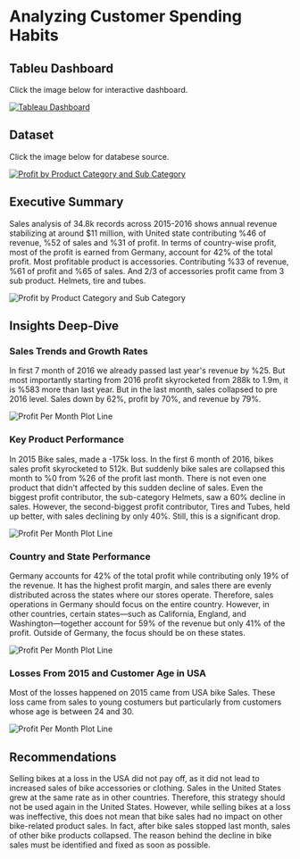 # Analyzing Customer Spending Habits 

## Tableu Dashboard
Click the image below for interactive dashboard.

[![Tableau Dashboard](dataVisualizations/Dashboard.png)](https://public.tableau.com/app/profile/kaan.elik/viz/DataAnalysisProject-BikeStoreSales/Dashboard2)

## Dataset
Click the image below for databese source.

[![Profit by Product Category and Sub Category](dataVisualizations/Dataset.png)](https://www.kaggle.com/datasets/thedevastator/analyzing-customer-spending-habits-to-improve-sa)

## Executive Summary

Sales analysis of 34.8k records across 2015-2016 shows annual revenue stabilizing at around $11 million, with United state contributing %46 of revenue, %52 of sales and %31 of profit. In terms of country-wise profit, most of the profit is earned from Germany, account for 42% of the total profit.
Most profitable product is accessories. Contributing %33 of revenue, %61 of profit and %65 of sales. And 2/3 of accessories profit came from 3 sub product. Helmets, tire and tubes.

![Profit by Product Category and Sub Category](dataVisualizations/ProfitbyProductCategoryAndSubCategory.png)

## Insights Deep-Dive

### Sales Trends and Growth Rates

In first 7 month of 2016 we already passed last year's revenue by %25. But most importantly starting from 2016 profit skyrocketed from 288k to 1.9m, it is %583 more than last year. But in the last month, sales collapsed to pre 2016 level. Sales down by 62%, profit by 70%, and revenue by 79%.

![Profit Per Month Plot Line](dataVisualizations/beyaz.png)

### Key Product Performance
In 2015 Bike sales, made a -175k loss. In the first 6 month of 2016, bikes sales profit skyrocketed to 512k. But suddenly bike sales are collapsed this month to %0 from %26 of the profit last month. There is not even one product that didn't affected by this sudden decline of sales. Even the biggest profit contributor, the sub-category Helmets, saw a 60% decline in sales. However, the second-biggest profit contributor, Tires and Tubes, held up better, with sales declining by only 40%. Still, this is a significant drop.

![Profit Per Month Plot Line](dataVisualizations/ProfitByProductGategoryAndSubCategoryLineGraph.png)

### Country and State Performance

Germany accounts for 42% of the total profit while contributing only 19% of the revenue. It has the highest profit margin, and sales there are evenly distributed across the states where our stores operate. Therefore, sales operations in Germany should focus on the entire country.
However, in other countries, certain states—such as California, England, and Washington—together account for 59% of the revenue but only 41% of the profit. Outside of Germany, the focus should be on these states.

![Profit Per Month Plot Line](dataVisualizations/ProfitAndRevenueByProductCategoryPerState.png)

### Losses From 2015 and Customer Age in USA

Most of the losses happened on 2015 came from USA bike Sales. These loss came from sales to young costumers but particularly from customers whose age is between 24 and 30.

![Profit Per Month Plot Line](dataVisualizations/ProfitByAgeForCountriesAndUSA.png)

## Recommendations

Selling bikes at a loss in the USA did not pay off, as it did not lead to increased sales of bike accessories or clothing. Sales in the United States grew at the same rate as in other countries. Therefore, this strategy should not be used again in the United States.
However, while selling bikes at a loss was ineffective, this does not mean that bike sales had no impact on other bike-related product sales. In fact, after bike sales stopped last month, sales of other bike products collapsed. The reason behind the decline in bike sales must be identified and fixed as soon as possible.

